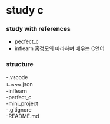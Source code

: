 # study c
### study with references
- pecfect_c
- inflearn 홍정모의 따라하며 배우는 C언어


### structure
-.vscode     
    ㄴ~~~.json     
-inflearn     
-perfect_c     
-mini_project     
-.gitignore     
-README.md     
